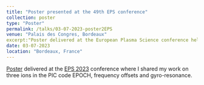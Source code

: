 ```yaml
---
title: "Poster presented at the 49th EPS conference"
collection: poster
type: "Poster"
permalink: /talks/03-07-2023-poster2EPS
venue: "Palais des Congres, Bordeaux"
excerpt:"Poster delivered at the European Plasma Science conference held in Bordeaux."
date: 03-07-2023
location: "Bordeaux, France"
---
```



[Poster](http://tobiassh0.github.io/files/poster_EPS2023_210623.pdf) delivered at the [EPS 2023](https://epsplasma2023.eu) conference where I shared my work on three ions in the PIC code EPOCH, frequency offsets and gyro-resonance.
